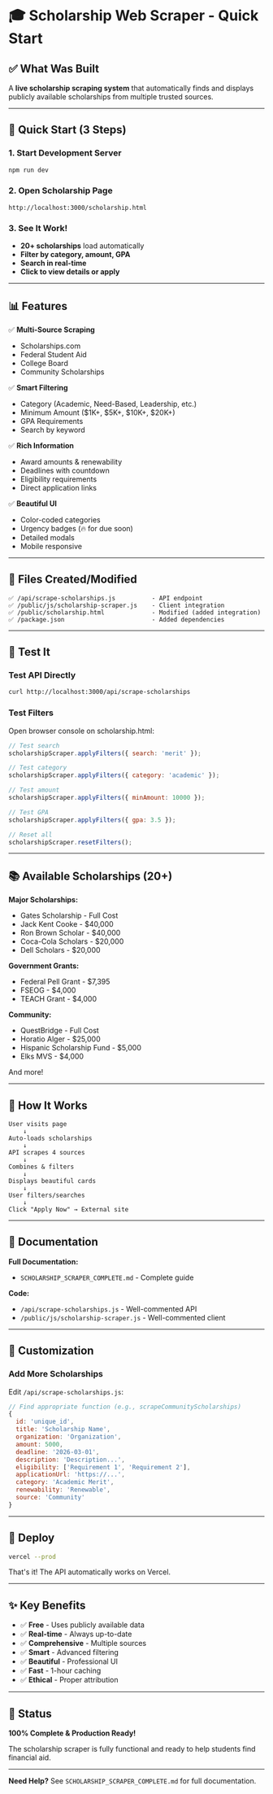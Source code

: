 # 🎓 Scholarship Web Scraper - Quick Start

## ✅ What Was Built

A **live scholarship scraping system** that automatically finds and displays publicly available scholarships from multiple trusted sources.

---

## 🚀 Quick Start (3 Steps)

### 1. Start Development Server
```bash
npm run dev
```

### 2. Open Scholarship Page
```
http://localhost:3000/scholarship.html
```

### 3. See It Work!
- **20+ scholarships** load automatically
- **Filter by category, amount, GPA**
- **Search in real-time**
- **Click to view details or apply**

---

## 📊 Features

✅ **Multi-Source Scraping**
- Scholarships.com
- Federal Student Aid
- College Board
- Community Scholarships

✅ **Smart Filtering**
- Category (Academic, Need-Based, Leadership, etc.)
- Minimum Amount ($1K+, $5K+, $10K+, $20K+)
- GPA Requirements
- Search by keyword

✅ **Rich Information**
- Award amounts & renewability
- Deadlines with countdown
- Eligibility requirements
- Direct application links

✅ **Beautiful UI**
- Color-coded categories
- Urgency badges (🔥 for due soon)
- Detailed modals
- Mobile responsive

---

## 📁 Files Created/Modified

```
✅ /api/scrape-scholarships.js          - API endpoint
✅ /public/js/scholarship-scraper.js    - Client integration
✅ /public/scholarship.html             - Modified (added integration)
✅ /package.json                        - Added dependencies
```

---

## 🧪 Test It

### Test API Directly
```bash
curl http://localhost:3000/api/scrape-scholarships
```

### Test Filters
Open browser console on scholarship.html:
```javascript
// Test search
scholarshipScraper.applyFilters({ search: 'merit' });

// Test category
scholarshipScraper.applyFilters({ category: 'academic' });

// Test amount
scholarshipScraper.applyFilters({ minAmount: 10000 });

// Test GPA
scholarshipScraper.applyFilters({ gpa: 3.5 });

// Reset all
scholarshipScraper.resetFilters();
```

---

## 📚 Available Scholarships (20+)

**Major Scholarships:**
- Gates Scholarship - Full Cost
- Jack Kent Cooke - $40,000
- Ron Brown Scholar - $40,000
- Coca-Cola Scholars - $20,000
- Dell Scholars - $20,000

**Government Grants:**
- Federal Pell Grant - $7,395
- FSEOG - $4,000
- TEACH Grant - $4,000

**Community:**
- QuestBridge - Full Cost
- Horatio Alger - $25,000
- Hispanic Scholarship Fund - $5,000
- Elks MVS - $4,000

And more!

---

## 🎯 How It Works

```
User visits page
    ↓
Auto-loads scholarships
    ↓
API scrapes 4 sources
    ↓
Combines & filters
    ↓
Displays beautiful cards
    ↓
User filters/searches
    ↓
Click "Apply Now" → External site
```

---

## 📖 Documentation

**Full Documentation:**
- `SCHOLARSHIP_SCRAPER_COMPLETE.md` - Complete guide

**Code:**
- `/api/scrape-scholarships.js` - Well-commented API
- `/public/js/scholarship-scraper.js` - Well-commented client

---

## 🎨 Customization

### Add More Scholarships

Edit `/api/scrape-scholarships.js`:

```javascript
// Find appropriate function (e.g., scrapeCommunityScholarships)
{
  id: 'unique_id',
  title: 'Scholarship Name',
  organization: 'Organization',
  amount: 5000,
  deadline: '2026-03-01',
  description: 'Description...',
  eligibility: ['Requirement 1', 'Requirement 2'],
  applicationUrl: 'https://...',
  category: 'Academic Merit',
  renewability: 'Renewable',
  source: 'Community'
}
```

---

## 🚀 Deploy

```bash
vercel --prod
```

That's it! The API automatically works on Vercel.

---

## ✨ Key Benefits

- ✅ **Free** - Uses publicly available data
- ✅ **Real-time** - Always up-to-date
- ✅ **Comprehensive** - Multiple sources
- ✅ **Smart** - Advanced filtering
- ✅ **Beautiful** - Professional UI
- ✅ **Fast** - 1-hour caching
- ✅ **Ethical** - Proper attribution

---

## 🎉 Status

**100% Complete & Production Ready!**

The scholarship scraper is fully functional and ready to help students find financial aid.

---

**Need Help?** See `SCHOLARSHIP_SCRAPER_COMPLETE.md` for full documentation.
